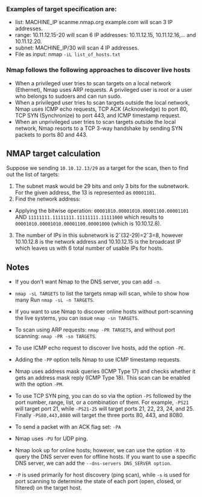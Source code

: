 
### Examples of target specification are:
- list: MACHINE_IP scanme.nmap.org example.com will scan 3 IP addresses.
- range: 10.11.12.15-20 will scan 6 IP addresses: 10.11.12.15, 10.11.12.16,… and 10.11.12.20.
- subnet: MACHINE_IP/30 will scan 4 IP addresses.
- File as input: nmap `-iL list_of_hosts.txt`

### Nmap follows the following approaches to discover live hosts
- When a privileged user tries to scan targets on a local network (Ethernet), Nmap uses ARP requests. A privileged user is root or a user who belongs to sudoers and can run sudo.
- When a privileged user tries to scan targets outside the local network, Nmap uses ICMP echo requests, TCP ACK (Acknowledge) to port 80, TCP SYN (Synchronize) to port 443, and ICMP timestamp request.
- When an unprivileged user tries to scan targets outside the local network, Nmap resorts to a TCP 3-way handshake by sending SYN packets to ports 80 and 443.

## NMAP target calculation
Suppose we sending `10.10.12.13/29` as a target for the scan, then to find out the list of targets:
1. The subnet mask would be 29 bits and only 3 bits for the subnetwork. For the given address, the 13 is represented as `00001101`.
2. Find the network address:
  - Applying the bitwise operation: `00001010.00001010.00001100.00001101` AND `11111111.11111111.11111111.11111000` which results to `00001010.00001010.00001100.00001000` (which is 10.10.12.8).
3. The number of IPs in this subnetwork is 2ˆ(32-29)=2ˆ3=8, however 10.10.12.8 is the network address and 10.10.12.15 is the broadcast IP which leaves us with 6 total number of usable IPs for hosts.

## Notes
- If you don’t want Nmap to the DNS server, you can add `-n`.
- `nmap -sL TARGETS` to list the targets nmap will scan, while to show how many Run `nmap -sL -n TARGETS`.
- If you want to use Nmap to discover online hosts without port-scanning the live systems, you can issue `nmap -sn TARGETS`.
  
- To scan using ARP requests: `nmap -PR TARGETS`, and without port scanning: `nmap -PR -sn TARGETS`.
- To use ICMP echo request to discover live hosts, add the option `-PE`.
- Adding the `-PP` option tells Nmap to use ICMP timestamp requests.
- Nmap uses address mask queries (ICMP Type 17) and checks whether it gets an address mask reply (ICMP Type 18). This scan can be enabled with the option `-PM`.
- To use TCP SYN ping, you can do so via the option `-PS` followed by the port number, range, list, or a combination of them. For example, `-PS21` will target port 21, while `-PS21-25` will target ports 21, 22, 23, 24, and 25. Finally `-PS80,443,8080` will target the three ports 80, 443, and 8080.
- To send a packet with an ACK flag set: `-PA`
-  Nmap uses `-PU` for UDP ping.

-  Nmap look up for online hosts; however, we can use the option `-R` to query the DNS server even for offline hosts. If you want to use a specific DNS server, we can add the `--dns-servers DNS_SERVER option`.
- `-P` is used primarily for host discovery (ping scan), while `-s` is used for port scanning to determine the state of each port (open, closed, or filtered) on the target host.
